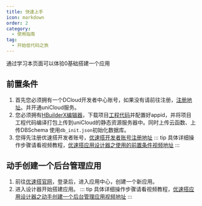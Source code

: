 ```yaml
---
title: 快速上手
icon: markdown
order: 2
category:
  - 使用指南
tag:
  - 开始低代码之旅
---
```


通过学习本页面可以体验0基础搭建一个应用

<!-- more -->

## 前置条件

1. 首先您必须拥有一个DCloud开发者中心账号，如果没有请前往注册，[注册地址](https://dev.dcloud.net.cn/#/pages/common/login?uniIdRedirectUrl=%252Fpages%252Findex%252Findex)。并开通uniCloud服务。
2. 您必须拥有[HBuilderX编辑器](https://www.dcloud.io/hbuilderx.html)，下载项目[工程代码](https://ext.dcloud.net.cn/plugin?id=8713)并配置好appid，并将项目工程代码编译打包上传到uniCloud的静态资源服务器中。同时上传云函数、上传DBSchema 使用`db_init.json`初始化数据库。
3. 您得先注册优速搭开发者账号，[优速搭开发者账号注册地址]()
::: tip
具体详细操作步骤请看视频教程，[优速搭应用设计器之使用的前置条件视频地址](https://www.baidu.com)
:::

## 动手创建一个后台管理应用
1. 前往[优速搭官网]()，登录后，进入应用中心，创建一个新应用。
2. 进入设计器开始搭建应用。
::: tip
具体详细操作步骤请看视频教程，[优速搭应用设计器之动手创建一个后台管理应用视频地址](https://www.baidu.com)
:::
